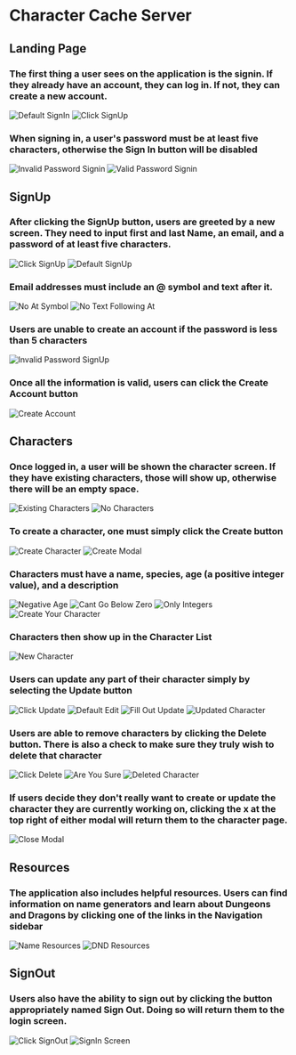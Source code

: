 <!-- This project was bootstrapped with [Create React App](https://github.com/facebook/create-react-app).

## Available Scripts

In the project directory, you can run:

### `npm start`

Runs the app in the development mode.<br />
Open [http://localhost:3000](http://localhost:3000) to view it in the browser.

The page will reload if you make edits.<br />
You will also see any lint errors in the console.

### `npm test`

Launches the test runner in the interactive watch mode.<br />
See the section about [running tests](https://facebook.github.io/create-react-app/docs/running-tests) for more information.

### `npm run build`

Builds the app for production to the `build` folder.<br />
It correctly bundles React in production mode and optimizes the build for the best performance.

The build is minified and the filenames include the hashes.<br />
Your app is ready to be deployed!

See the section about [deployment](https://facebook.github.io/create-react-app/docs/deployment) for more information.

### `npm run eject`

**Note: this is a one-way operation. Once you `eject`, you can’t go back!**

If you aren’t satisfied with the build tool and configuration choices, you can `eject` at any time. This command will remove the single build dependency from your project.

Instead, it will copy all the configuration files and the transitive dependencies (webpack, Babel, ESLint, etc) right into your project so you have full control over them. All of the commands except `eject` will still work, but they will point to the copied scripts so you can tweak them. At this point you’re on your own.

You don’t have to ever use `eject`. The curated feature set is suitable for small and middle deployments, and you shouldn’t feel obligated to use this feature. However we understand that this tool wouldn’t be useful if you couldn’t customize it when you are ready for it.

## Learn More

You can learn more in the [Create React App documentation](https://facebook.github.io/create-react-app/docs/getting-started).

To learn React, check out the [React documentation](https://reactjs.org/).

### Code Splitting

This section has moved here: https://facebook.github.io/create-react-app/docs/code-splitting

### Analyzing the Bundle Size

This section has moved here: https://facebook.github.io/create-react-app/docs/analyzing-the-bundle-size

### Making a Progressive Web App

This section has moved here: https://facebook.github.io/create-react-app/docs/making-a-progressive-web-app

### Advanced Configuration

This section has moved here: https://facebook.github.io/create-react-app/docs/advanced-configuration

### Deployment

This section has moved here: https://facebook.github.io/create-react-app/docs/deployment

### `npm run build` fails to minify

This section has moved here: https://facebook.github.io/create-react-app/docs/troubleshooting#npm-run-build-fails-to-minify -->

# Character Cache Server

## Landing Page
### The first thing a user sees on the application is the signin. If they already have an account, they can log in. If not, they can create a new account.
![Default SignIn](./src/Assets/ReadmeScreenshots/DefaultLoginScreen.JPG)
![Click SignUp](./src/Assets/ReadmeScreenshots/ClickSignUp.png)
### When signing in, a user's password must be at least five characters, otherwise the Sign In button will be disabled
![Invalid Password Signin](./src/Assets/ReadmeScreenshots/LoginPasswordValidation.JPG)
![Valid Password Signin](./src/Assets/ReadmeScreenshots/SignInButtonAvailable.JPG)

## SignUp
### After clicking the SignUp button, users are greeted by a new screen. They need to input first and last Name, an email, and a password of at least five characters.
![Click SignUp](./src/Assets/ReadmeScreenshots/ClickSignUp.png)
![Default SignUp](./src/Assets/ReadmeScreenshots/DefaultSignUp.JPG)
### Email addresses must include an @ symbol and text after it.
![No At Symbol](./src/Assets/ReadmeScreenshots/EmailValidation1.JPG)
![No Text Following At](./src/Assets/ReadmeScreenshots/EmailValidation2.JPG)
### Users are unable to create an account if the password is less than 5 characters
![Invalid Password SignUp](./src/Assets/ReadmeScreenshots/InvalidPassword.JPG)
### Once all the information is valid, users can click the Create Account button
![Create Account](./src/Assets/ReadmeScreenshots/CreateAccount.png)

## Characters
### Once logged in, a user will be shown the character screen. If they have existing characters, those will show up, otherwise there will be an empty space.
![Existing Characters](./src/Assets/ReadmeScreenshots/Login_ExistingCharacters.JPG)
![No Characters](./src/Assets/ReadmeScreenshots/NoCharacters.JPG)
### To create a character, one must simply click the Create button
![Create Character](./src/Assets/ReadmeScreenshots/ClickCreate.png)
![Create Modal](./src/Assets/ReadmeScreenshots/DefaultCreateModal.JPG)
### Characters must have a name, species, age (a positive integer value), and a description
![Negative Age](./src/Assets/ReadmeScreenshots/AgeValidation1.JPG)
![Cant Go Below Zero](./src/Assets/ReadmeScreenshots/AgeValidation2.JPG)
![Only Integers](./src/Assets/ReadmeScreenshots/AgeValidation3.JPG)
![Create Your Character](./src/Assets/ReadmeScreenshots/FillOutCharacter_Click_Create.png)
### Characters then show up in the Character List
![New Character](./src/Assets/ReadmeScreenshots/NewCharacter.JPG)
### Users can update any part of their character simply by selecting the Update button
![Click Update](./src/Assets/ReadmeScreenshots/ClickUpdate.png)
![Default Edit](./src/Assets/ReadmeScreenshots/DefaultEditModal.JPG)
![Fill Out Update](./src/Assets/ReadmeScreenshots/FillOutModal_ClickUpdate.png)
![Updated Character](./src/Assets/ReadmeScreenshots/UpdatedCharacter.JPG)
### Users are able to remove characters by clicking the Delete button. There is also a check to make sure they truly wish to delete that character
![Click Delete](./src/Assets/ReadmeScreenshots/ClickDelete.png)
![Are You Sure](./src/Assets/ReadmeScreenshots/AreYouSureDelete.JPG)
![Deleted Character](./src/Assets/ReadmeScreenshots/DeletedCharacter.JPG)
### If users decide they don't really want to create or update the character they are currently working on, clicking the x at the top right of either modal will return them to the character page. 
![Close Modal](./src/Assets/ReadmeScreenshots/ClickXToCloseModal.png)

## Resources
### The application also includes helpful resources. Users can find information on name generators and learn about Dungeons and Dragons by clicking one of the links in the Navigation sidebar
![Name Resources](./src/Assets/ReadmeScreenshots/NameResources.png)
![DND Resources](./src/Assets/ReadmeScreenshots/DNDResources.png)

## SignOut
### Users also have the ability to sign out by clicking the button appropriately named Sign Out. Doing so will return them to the login screen.
![Click SignOut](./src/Assets/ReadmeScreenshots/ClickSignOut.png)
![SignIn Screen](./src/Assets/ReadmeScreenshots/DefaultLoginScreen.JPG)
